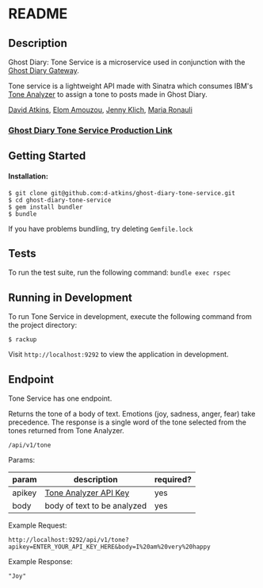 # README
## Description
Ghost Diary: Tone Service is a microservice used in conjunction with the [Ghost Diary Gateway](https://github.com/d-atkins/ghost-diary-gateway).

Tone service is a lightweight API made with Sinatra which consumes IBM's [Tone Analyzer](https://www.ibm.com/watson/services/tone-analyzer/) to assign a tone to posts made in Ghost Diary.

[David Atkins](https://github.com/d-atkins), [Elom Amouzou](https://github.com/eamouzou), [Jenny Klich](https://github.com/jklich151), [Maria Ronauli](https://github.com/mronauli)

### [Ghost Diary Tone Service Production Link](https://turing-ghost-tone.herokuapp.com)

## Getting Started

#### Installation:

```
$ git clone git@github.com:d-atkins/ghost-diary-tone-service.git  
$ cd ghost-diary-tone-service  
$ gem install bundler
$ bundle
```
If you have problems bundling, try deleting `Gemfile.lock`

## Tests
To run the test suite, run the following command: `bundle exec rspec`

## Running in Development
To run Tone Service in development, execute the following command from the project directory:
```
$ rackup
```
Visit `http://localhost:9292` to view the application in development.

## Endpoint
Tone Service has one endpoint.

Returns the tone of a body of text. Emotions (joy, sadness, anger, fear) take precedence. The response is a single word of the tone selected from the tones returned from Tone Analyzer.
```
/api/v1/tone
```

Params:

| param  | description                                                                 | required? |
|--------|-----------------------------------------------------------------------------|-----------|
| apikey | [Tone Analyzer API Key](https://www.ibm.com/watson/services/tone-analyzer/) | yes       |
| body   | body of text to be analyzed                                                 | yes       |

Example Request:
```
http://localhost:9292/api/v1/tone?apikey=ENTER_YOUR_API_KEY_HERE&body=I%20am%20very%20happy
```

Example Response:
```
"Joy"
```

